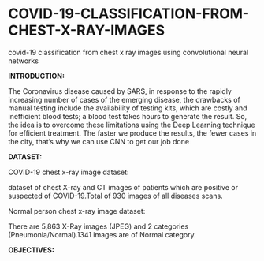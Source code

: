 # COVID-19-CLASSIFICATION-FROM-CHEST-X-RAY-IMAGES

covid-19 classification from chest x ray images using convolutional neural networks


**INTRODUCTION:**

The  Coronavirus disease caused by SARS, in response to the rapidly increasing number of cases of
the emerging disease, the drawbacks of manual testing include the availability of testing kits, which are costly and inefficient
blood tests; a blood test takes hours to generate the result.
So, the idea is to overcome these limitations using the Deep Learning technique for
efficient treatment. The faster we produce the results, the fewer cases in the city,
that’s why we can use CNN to get our job done

**DATASET:**

COVID-19 chest x-ray image dataset:

dataset of chest X-ray and CT images of patients which are positive or suspected of COVID-19.Total of 930 images of all diseases scans.

Normal person chest x-ray image dataset:

There are 5,863 X-Ray images (JPEG) and 2 categories (Pneumonia/Normal).1341 images are of Normal category.

**OBJECTIVES:**
